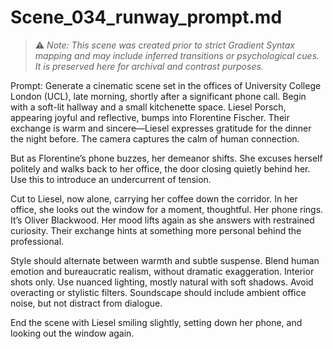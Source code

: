 # Scene_034_runway_prompt.md

> ⚠️ *Note: This scene was created prior to strict Gradient Syntax mapping and may include inferred transitions or psychological cues. It is preserved here for archival and contrast purposes.*

Prompt:
Generate a cinematic scene set in the offices of University College London (UCL), late morning, shortly after a significant phone call. Begin with a soft-lit hallway and a small kitchenette space. Liesel Porsch, appearing joyful and reflective, bumps into Florentine Fischer. Their exchange is warm and sincere—Liesel expresses gratitude for the dinner the night before. The camera captures the calm of human connection.

But as Florentine’s phone buzzes, her demeanor shifts. She excuses herself politely and walks back to her office, the door closing quietly behind her. Use this to introduce an undercurrent of tension.

Cut to Liesel, now alone, carrying her coffee down the corridor. In her office, she looks out the window for a moment, thoughtful. Her phone rings. It’s Oliver Blackwood. Her mood lifts again as she answers with restrained curiosity. Their exchange hints at something more personal behind the professional.

Style should alternate between warmth and subtle suspense. Blend human emotion and bureaucratic realism, without dramatic exaggeration. Interior shots only. Use nuanced lighting, mostly natural with soft shadows. Avoid overacting or stylistic filters. Soundscape should include ambient office noise, but not distract from dialogue.

End the scene with Liesel smiling slightly, setting down her phone, and looking out the window again.
